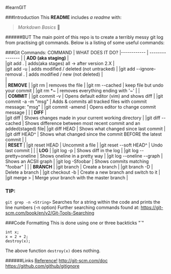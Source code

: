 #learnGIT

###Introduction
This **README** includes _a readme_ with:
> *Markdown Basics* :panda_face:  

######BUT
The main point of this repo is to create a terribly messy git log from practising git commands. 
Below is a listing of some useful commands:


###Git Commands: 
 COMMAND                    | WHAT DOES IT DO?
|------------               | ---------------							   |
| **ADD (aka staging)**     |  
|git add .                  |  adds(aka stages) all -> after version 2.X			   |	
|git add -u                 |  adds modified / deleted (not untracked) 				   |
|git add --ignore-removal . |  adds modified / new (not deleted)	 			   |	
			    | 									   
| **REMOVE**                | 
|git rm <file>              | removes the file  					           |
|git rm --cached            | keep file but undo your commit 					   |
|git rm \*~  	            | removes everything ending with '~' 				   |
			    |	
| **COMMIT**   		    |
|git commit -v              | Opens default editor (vim) and shows diff			  	   |
|git commit -a -m "msg"     | Adds & commits  all tracked files with commit message: "msg"	   |
|git commit -amend          | Opens editor to change commit message				   |
 			    |
| **DIFF**                  |			
|git diff 		    | Shows changes made in your current working directory	           |
|git diff --cached     	    | Shows difference between most recent commit and an added(staged) file|
|git diff HEAD              | Shows what changed since last commit			           |
|git diff HEAD^             | Shows what changed since the commit BEFORE the latest commit         |
		            |		
| **RESET**                 |
|git reset HEAD <file>      | Uncommit a file							   |
|git reset --soft HEAD^     | Undo last commit							   |
                            |
| **LOG**                   |
|git log -p                 | Shows diff in the log						   |
|git log --pretty=oneline   | Shows oneline in a pretty way					   |
|git log --oneline --graph  | Shows an ACSII graph 						   |
|git log -Sfoobar           | Shows commits matching "foobar" 					   |
		            |
| **BRANCH**                |
|git branch <name>          | Create a branch 							   |
|git branch -D <name>       | Delete a branch							   |
|git checkout -b <name>     | Create a new branch and switch to it				   |
|git merge <name>>          | Merge your branch with the master branch				   |


### TIP: 
`git grep -n <String>` Searches for a string within the code and prints the line numbers (-n option) 
Further searching commands found at: https://git-scm.com/book/en/v2/Git-Tools-Searching 

###Code Formatting 
This is done using one or three backticks "`"
```
int x;
x = 2 + 2;
destroy(x);
```
The above function `destroy(x)` does nothing. 


######Links
[Reference!](http://git-scm.com/doc)
http://git-scm.com/doc
https://github.com/github/gitignore
